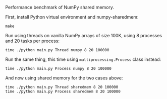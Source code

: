 Performance benchmark of NumPy shared memory.

First, install Python virtual environment and numpy-sharedmem:

    make

Run using threads on vanilla NumPy arrays of size 100K, using 8 processes and 20 tasks per process:

    time ./python main.py Thread numpy 8 20 100000

Run the same thing, this time using ```multiprocessing.Process``` class instead:

    time ./python main.py Process numpy 8 20 100000

And now using shared memory for the two cases above:

    time ./python main.py Thread sharedmem 8 20 100000
    time ./python main.py Process sharedmem 8 20 100000
